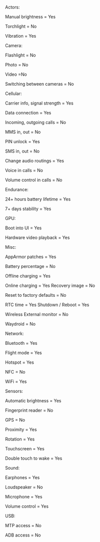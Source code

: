 Actors:

 Manual brightness = Yes
 
 Torchlight = No
 
 Vibration = Yes

Camera:

 Flashlight = No
 
 Photo = No
 
 Video =No
 
 Switching between cameras = No

Cellular:

 Carrier info, signal strength = Yes
 
 Data connection = Yes
 
 Incoming, outgoing calls = No
 
 MMS in, out = No
 
 PIN unlock = Yes
 
 SMS in, out = No
 
 Change audio routings = Yes
 
 Voice in calls = No
 
 Volume control in calls = No

Endurance:

 24+ hours battery lifetime = Yes
 
 7+ days stability = Yes

GPU:

 Boot into UI = Yes
 
 Hardware video playback = Yes

Misc:

 AppArmor patches = Yes
 
 Battery percentage = No
 
 Offline charging = Yes
 
 Online charging = Yes
 Recovery image = No
 
 Reset to factory defaults = No
 
 RTC time = Yes
 Shutdown / Reboot = Yes
 
 Wireless External monitor = No
 
 Waydroid = No

Network:

 Bluetooth = Yes
 
 Flight mode = Yes
 
 Hotspot = Yes
 
 NFC = No
 
 WiFi = Yes

Sensors:

 Automatic brightness = Yes
 
 Fingerprint reader = No
 
 GPS = No
 
 Proximity = Yes
 
 Rotation = Yes
 
 Touchscreen = Yes
 
 Double touch to wake = Yes

Sound:

 Earphones = Yes
 
 Loudspeaker = No
 
 Microphone = Yes
 
 Volume control = Yes

USB:

 MTP access = No
 
 ADB access = No
